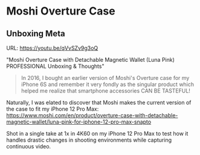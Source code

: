 # Moshi Overture Case

## Unboxing Meta

URL: https://youtu.be/qVvSZv9g3oQ

"Moshi Overture Case with Detachable Magnetic Wallet (Luna Pink) PROFESSIONAL Unboxing & Thoughts"

>In 2016, I bought an earlier version of Moshi's Overture case for my iPhone 6S and remember it very fondly as the singular product which helped me realize that smartphone accessories CAN BE TASTEFUL!

Naturally, I was elated to discover that Moshi makes the current version of the case to fit my iPhone 12 Pro Max: https://www.moshi.com/en/product/overture-case-with-detachable-magnetic-wallet/luna-pink-for-iphone-12-pro-max-snapto

Shot in a single take at 1x in 4K60 on my iPhone 12 Pro Max to test how it handles drastic changes in shooting environments while capturing continuous video.